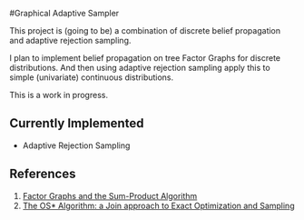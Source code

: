 #Graphical Adaptive Sampler

This project is (going to be) a combination of discrete belief propagation and adaptive rejection sampling.

I plan to implement belief propagation on tree Factor Graphs for discrete distributions. And then using adaptive rejection sampling apply this to simple (univariate) continuous distributions.

This is a work in progress.

## Currently Implemented

- Adaptive Rejection Sampling

## References

1. [Factor Graphs and the Sum-Product Algorithm](http://vision.unipv.it/IA2/Factor%20graphs%20and%20the%20sum-product%20algorithm.pdf)
2. [The OS\* Algorithm: a Join approach to Exact Optimization and Sampling](http://arxiv.org/pdf/1207.0742v1.pdf)
